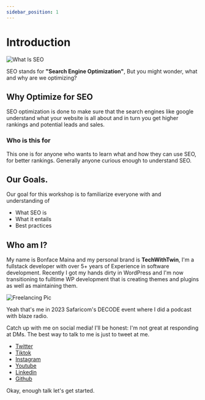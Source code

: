 ```yaml
---
sidebar_position: 1
---
```


# Introduction

![What Is SEO](/img/what-is-seo.jpg)

SEO stands for **"Search Engine Optimization"**, But you might wonder, what and why are we optimizing?

## Why Optimize for SEO

SEO optimization is done to make sure that the search engines like google understand what your website is all about and in turn you get higher rankings and potential leads and sales.

### Who is this for

This one is for anyone who wants to learn what and how they can use SEO, for better rankings. Generally anyone curious enough to understand SEO.

## Our Goals.

Our goal for this workshop is to familiarize everyone with and understanding of

- What SEO is
- What it entails
- Best practices

## Who am I?

My name is Bonface Maina and my personal brand is **TechWithTwin**, I'm a fullstack developer with over 5+ years of Experience in software development. Recently I got my hands dirty in WordPress and I'm now transitioning to fulltime WP development that is creating themes and plugins as well as maintaining them.

![Freelancing Pic](/img/techwithtwin.jpeg)

Yeah that's me in 2023 Safaricom's DECODE event where I did a podcast with blaze radio.

Catch up with me on social media! I'll be honest: I'm not great at responding at DMs. The best way to talk to me is just to tweet at me.

- [Twitter](https://x.com/techwithtwin)
- [Tiktok](https://tiktok.com/@techwithtwin2)
- [Instagram](https://instagram.com/@techwithtwin)
- [Youtube](https://youtube.com/@techwithtwin)
- [Linkedin](https://linkedin.com/in/techwithtwin)
- [Github](https://github.com/techwithtwin)

Okay, enough talk let's get started.
